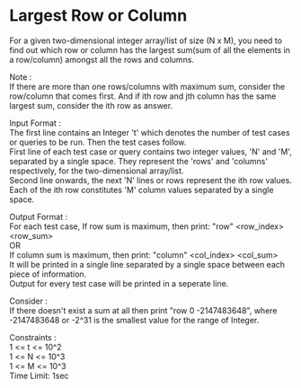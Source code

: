 # Largest Row or Column




For a given two-dimensional integer array/list of size (N x M), you need to find out which row or column has the largest sum(sum of all the elements in a row/column) amongst all the rows and columns.        

Note :        
If there are more than one rows/columns with maximum sum, consider the row/column that comes first. And if ith row and jth column has the same largest sum, consider the ith row as answer.       

Input Format :         
The first line contains an Integer 't' which denotes the number of test cases or queries to be run. Then the test cases follow.        
First line of each test case or query contains two integer values, 'N' and 'M', separated by a single space. They represent the 'rows' and 'columns' respectively, for the two-dimensional array/list.        
Second line onwards, the next 'N' lines or rows represent the ith row values.          
Each of the ith row constitutes 'M' column values separated by a single space.     
 
Output Format :         
For each test case, If row sum is maximum, then print: "row" <row_index> <row_sum>          
OR           
If column sum is maximum, then print: "column" <col_index> <col_sum>        
It will be printed in a single line separated by a single space between each piece of information.            
Output for every test case will be printed in a seperate line.         

 Consider :           
If there doesn't exist a sum at all then print "row 0 -2147483648", where -2147483648 or -2^31 is the smallest value for the range of Integer.               

Constraints :          
1 <= t <= 10^2       
1 <= N <= 10^3        
1 <= M <= 10^3        
Time Limit: 1sec           
